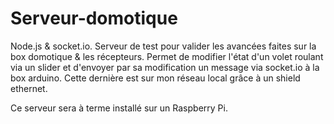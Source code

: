 # Serveur-domotique
Node.js & socket.io.
Serveur de test pour valider les avancées faites sur la box domotique & les récepteurs.
Permet de modifier l'état d'un volet roulant via un slider et d'envoyer par sa modification un message via socket.io à la box arduino. Cette dernière est sur mon réseau local grâce à un shield ethernet.

Ce serveur sera à terme installé sur un Raspberry Pi.
